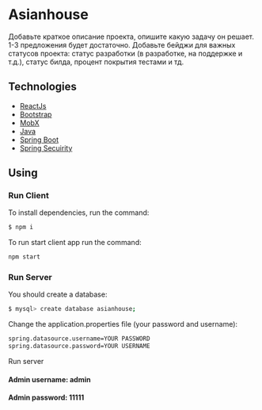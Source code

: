 # Asianhouse
Добавьте краткое описание проекта, опишите какую задачу он решает. 1-3 предложения будет достаточно. Добавьте бейджи для важных статусов проекта: статус разработки (в разработке, на поддержке и т.д.), статус билда, процент покрытия тестами и тд.

## Technologies
- [ReactJs](https://www.gatsbyjs.com/)
- [Bootstrap](https://www.typescriptlang.org/)
- [MobX](https://www.typescriptlang.org/)
- [Java](https://www.typescriptlang.org/)
- [Spring Boot](https://www.typescriptlang.org/)
- [Spring Secuirity](https://www.typescriptlang.org/)


## Using

### Run Client
To install dependencies, run the command:
```sh
$ npm i
```
To run start client app run the command:
```sh
npm start
```

###  Run Server
You should create a database:
```sh
$ mysql> create database asianhouse;
```
Change the application.properties file (your password and username):
```sh
spring.datasource.username=YOUR PASSWORD
spring.datasource.password=YOUR USERNAME
```
Run server

####  Admin username: admin
####  Admin password: 11111
